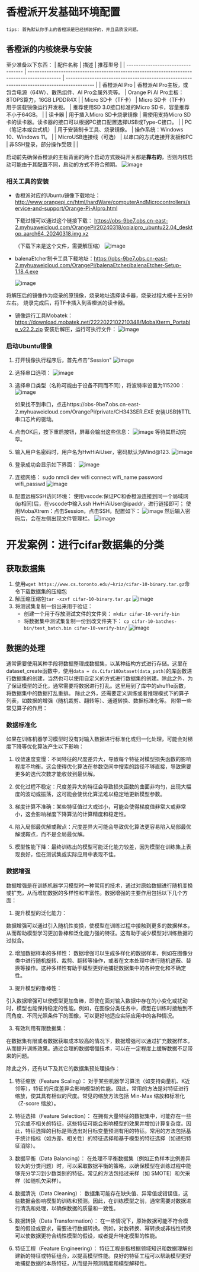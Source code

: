 # 香橙派开发基础环境配置
```
tips: 首先默认你手上的香橙派是已经拼装好的，并且品质没问题。
```
## 香橙派的内核烧录与安装
至少准备以下东西：
| 配件名称                           | 描述                                                                                         | 推荐型号                                                                                   |
| ---------------------------------- | -------------------------------------------------------------------------------------------- | ------------------------------------------------------------------------------------------ |
| 香橙派AI Pro                       | 香橙派AI Pro主板，或包含电源（64W）、散热组件、AI Pro金属外壳等。                             | Orange Pi AI Pro主板：8TOPS算力，16GB LPDDR4X                                              |
| Micro SD卡（TF卡）                 | Micro SD卡（TF卡）用于装载镜像运行开发板。                                                   | 推荐使用SD 3.0接口标准的Micro SD卡，容量推荐不小于64GB。                                   |
| 读卡器                             | 用于插入Micro SD卡烧录镜像                                                                   | 需使用支持Micro SD卡的读卡器。读卡器的接口可以根据PC接口配置选择USB或Type-C接口。          |
| PC（笔记本或台式机）               | 用于安装制卡工具、烧录镜像。                                                                 | 操作系统：Windows 10、Windows 11。                                                         |
| MicroUSB连接线（可选）             | 以串口的方式连接开发板和PC                                                                   | 非SSH登录，部分操作受限                                                                    |                                                                 |

启动前先确保香橙派的主板背面的两个启动方式拨码开关都是**靠右的**，否则内核启动可能由于其配置不同，启动的方式不符合预期。
![image](https://github.com/JiabinO/Code/assets/154659312/22318131-1179-4918-8f6d-4910884b4db6)
### 相关工具的安装
- 香橙派对应的Ubuntu镜像下载地址：http://www.orangepi.cn/html/hardWare/computerAndMicrocontrollers/service-and-support/Orange-Pi-AIpro.html
  
  下载过慢可以通过这个链接下载：
  https://obs-9be7.obs.cn-east-2.myhuaweicloud.com/OrangePi/20240318/opiaipro_ubuntu22.04_desktop_aarch64_20240318.img.xz
  
  （下载下来是这个文件，需要解压缩）
  ![image](https://github.com/JiabinO/Code/assets/154659312/29991190-84a0-4787-9523-91692276bdcf)
- balenaEtcher制卡工具下载地址：https://obs-9be7.obs.cn-east-2.myhuaweicloud.com/OrangePi/balenaEtcher/balenaEtcher-Setup-1.18.4.exe
  
  <img alt="image" src="https://github.com/JiabinO/Code/assets/154659312/91320ee5-b926-4071-bbba-c2663e8bee26">

将解压后的镜像作为烧录的原镜像，烧录地址选择读卡器，烧录过程大概十五分钟左右。
烧录完成后，将TF卡插入到香橙派的读卡器。

- 镜像运行工具Mobatek：https://download.mobatek.net/2222022102210348/MobaXterm_Portable_v22.2.zip
  安装后解压，运行可执行文件：
  ![image](https://github.com/JiabinO/Code/assets/154659312/5e186b20-a1e9-40ca-8365-7c669c3d40e4)

### 启动Ubuntu镜像
1. 打开镜像执行程序后，首先点击"Session"
   ![image](https://github.com/JiabinO/Code/assets/154659312/6583a683-9c6a-4693-bf1a-eb9c3bd2fdca)
2. 选择串口选项：
   ![image](https://github.com/JiabinO/Code/assets/154659312/c54b8b7b-16cf-4ab1-9938-f2e720254a61)
3. 选择串口类型（名称可能由于设备不同而不同），将波特率设置为115200：
  ![image](https://github.com/JiabinO/Code/assets/154659312/366d3094-922a-4dd8-a1d9-55d9b3b9b624)

   如果找不到串口，点击https://obs-9be7.obs.cn-east-2.myhuaweicloud.com/OrangePi/private/CH343SER.EXE 安装USB转TTL串口芯片的驱动。
4. 点击OK后，按下重启按钮，屏幕会输出这些信息：
   ![image](https://github.com/JiabinO/Code/assets/154659312/9a96ec0f-d534-4cf9-9eb8-e143bb3aed0b)
  等待其启动完毕。
5. 输入用户名密码时，用户名为HwHiAiUser，密码默认为Mind@123.
   ![image](https://github.com/JiabinO/Code/assets/154659312/b85a7dea-57a2-4d37-add2-1e8c46091e65)
6. 登录成功会显示如下界面：
   ![image](https://github.com/JiabinO/Code/assets/154659312/ca5e7550-b6cf-42cf-8719-e574cd4ad92d)
7. 连接网络：
   sudo nmcli dev wifi connect wifi_name password wifi_passwd
   ![image](https://github.com/JiabinO/Code/assets/154659312/0ca59c04-4115-4535-87ea-1204435cb7a7)
8. 配置远程SSH访问环境：
   使用vscode:保证PC和香橙派连接到同一个局域网(ip相同)后，在vscode中输入ssh HwHiAiUser@ipaddr，进行链接即可；
   使用MobaXtrem：点击Session，点击SSH，配置如下：
   ![image](https://github.com/JiabinO/Code/assets/154659312/4ee647c0-c336-4ddd-a763-c63c72f3bdd6)
   然后输入密码后，会在左侧出现文件管理栏。
   ![image](https://github.com/JiabinO/Code/assets/154659312/d980b689-8331-4677-bb41-69810161798b)

# 开发案例：进行cifar数据集的分类
## 获取数据集
1. 使用`wget https://www.cs.toronto.edu/~kriz/cifar-10-binary.tar.gz`命令下载数据集的压缩包
2. 解压缩压缩包` tar -xzvf cifar-10-binary.tar.gz `
   ![image](https://github.com/JiabinO/Code/assets/154659312/81714331-3fd1-4e00-b8bb-589769720a40)
3. 将测试集复制一份出来用于验证：
    - 创建一个用于存放测试文件的文件夹： `mkdir cifar-10-verify-bin`
    - 将数据集中测试集复制一份到改文件夹下： `cp cifar-10-batches-bin/test_batch.bin cifar-10-verify-bin/`
   ![image](https://github.com/JiabinO/Code/assets/154659312/020423f4-c9c6-42c4-abb4-ea0bcbe3c54e)

## 数据的处理
通常需要使用某种手段将数据整理成数据集，以某种结构方式进行存储。这里在dataset_create函数中，使用`data = ds.Cifar10Dataset(data_path)`的库函数进行数据集的创建，当然也可以使用自定义的方式进行数据集的创建。除此之外，为了保证模型的泛化，通常需要将数据进行打乱。这里用到了库中的shuffle函数，将数据集中的数据打乱重排。
除此之外，还需要定义训练或者推理模式下的算子列表，如数据的增强（随机裁剪、翻转等）、通道转换、数据标准化等。
附带一些常见算子的作用：

### 数据标准化
如果在训练机器学习模型时没有对输入数据进行标准化或归一化处理，可能会对梯度下降等优化算法产生以下影响：

1. 收敛速度变慢：不同特征的尺度差异大，导致每个特征对模型损失函数的影响程度不均衡。这会使得优化算法在参数空间中搜索的路径不够直接，导致需要更多的迭代次数才能收敛到最优解。

2. 优化过程不稳定：尺度差异大的特征会导致损失函数的曲面非均匀，出现大幅度的波动或振荡，这可能会使优化算法难以稳定地更新模型参数。

3. 梯度计算不准确：某些特征值过大或过小，可能会使得梯度值非常大或非常小，这会影响梯度下降算法的计算精度和稳定性。

4. 陷入局部最优解或鞍点：尺度差异大可能会导致优化算法更容易陷入局部最优解或鞍点，而不是全局最优解。

5. 模型性能下降：最终训练出的模型可能泛化能力较差，因为模型在训练集上表现良好，但在测试集或实际应用中表现不佳。

### 数据增强
数据增强是在训练机器学习模型时一种常用的技术，通过对原始数据进行随机变换或扩充，从而增加数据的多样性和丰富性。数据增强的主要作用包括以下几个方面：
1. 提升模型的泛化能力：

数据增强可以通过引入随机性变换，使模型在训练过程中接触到更多的数据样本，从而帮助模型学习更加鲁棒和泛化能力强的特征。这有助于减少模型对训练数据的过拟合。

2. 增加数据样本的多样性：
数据增强可以生成多样化的数据样本，例如在图像分类中进行随机旋转、裁剪、翻转等操作，或者在文本处理中进行随机遮蔽、替换等操作。这种多样性有助于模型更好地捕捉数据集中的各种变化和不确定性。

2. 提升模型的鲁棒性：

引入数据增强可以使模型更加鲁棒，即使在面对输入数据中存在的小变化或扰动时，模型也能保持稳定的性能。例如，在图像分类任务中，模型在训练时接触到不同角度、不同光照条件下的图像，可以更好地适应实际应用中的各种情况。

3. 有效利用有限数据集：

在数据集有限或者数据获取成本较高的情况下，数据增强可以通过扩充数据样本，从而提升训练效果。通过合理的数据增强技术，可以在一定程度上缓解数据不足带来的问题。

除此之外，还有以下及其它的数据集预处理操作：
1. 特征缩放（Feature Scaling）：
对于某些机器学习算法（如支持向量机、K近邻等），特征的尺度差异会影响模型的性能。因此，常用的方法是对特征进行缩放，使其具有相似的尺度。常见的缩放方法包括 Min-Max 缩放和标准化（Z-score 缩放）。

2. 特征选择（Feature Selection）：
在拥有大量特征的数据集中，可能存在一些冗余或不相关的特征，这些特征可能会影响模型的效果并增加计算复杂度。因此，特征选择的目标是筛选出对目标变量预测有用的特征。常用的方法包括基于统计指标（如方差、相关性）的特征选择和基于模型的特征选择（如递归特征消除）。

3. 数据平衡（Data Balancing）：
在处理不平衡数据集（例如正负样本比例差异较大的分类问题）时，可以采取数据平衡的策略，以确保模型在训练过程中能够充分学习到少数类别的特征。常见的方法包括过采样（如 SMOTE）和欠采样（如随机欠采样）。

4. 数据清洗（Data Cleaning）：
数据集可能存在缺失值、异常值或错误值，这些数据会影响模型的训练和预测。因此，在训练模型之前，通常需要对数据进行清洗和处理，以确保数据的质量和一致性。

5. 数据转换（Data Transformation）：
在一些情况下，原始数据可能不符合模型的假设或要求，需要进行数据转换。例如，对数转换、幂转换或非线性转换可以使数据更符合线性模型的假设，或者提升特定模型的性能。

6. 特征工程（Feature Engineering）：
特征工程是指根据领域知识和数据理解创建新的特征或特征组合，以提高模型性能。良好的特征工程可以帮助模型更好地捕捉数据的本质特征，从而提升预测精度和模型解释性。
